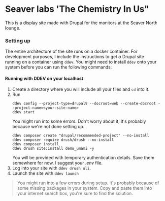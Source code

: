 # Seaver labs 'The Chemistry In Us"

This is a display site made with Drupal for the monitors at the Seaver North lounge.

### Setting up
The entire architecture of the site runs on a docker container. For development purposes, I include the
instructions to get *a* Drupal site running on a container using `ddev`. You might need to install `ddev`
onto your system before you can run the following commands:

#### Running with DDEV on your localhost
1. Create a directory where you will include all your files and `cd` into it.
1. Run
    ```
    ddev config --project-type=drupal9 --docroot=web --create-docroot --project-name=<your-site-name>
    ddev start
    ```
    You might run into some errors. Don't worry about it, it's probably because we're not done setting up.
    ```
    ddev composer create "drupal/recommended-project" --no-install
    ddev composer require drush/drush --no-install
    ddev composer install
    ddev drush site:install demo_umami -y
    ```
    You will be provided with temporary authentication details. Save them somewhere for now. I suggest your
    *.env* file.
1. Log into your site with `ddev drush uli`.
1. Launch the site with `ddev launch`

> You might run into a few errors during setup. It's probably because of some missing packages in your
> system. Copy and paste them into your internet search box, you're sure to find the solution.